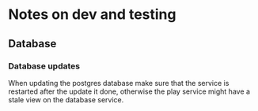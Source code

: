 # Notes on dev and testing

## Database

### Database updates
When updating the postgres database make sure that the service is restarted after the 
update it done, otherwise the play service might have a stale view on the database service.
